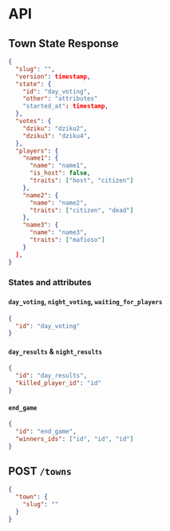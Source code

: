 # API

## Town State Response

```json
{
  "slug": "",
  "version": timestamp,
  "state": {
    "id": "day_voting",
    "other": "attributes"
	"started_at": timestamp,
  },
  "votes": {
    "dziku": "dziku2",
    "dziku3": "dziku4",
  },
  "players": {
    "name1": {
      "name": "name1",
	  "is_host": false,
      "traits": ["host", "citizen"]
    },
    "name2": {
      "name": "name2",
      "traits": ["citizen", "dead"]
    },
    "name3": {
      "name": "name3",
      "traits": ["mafioso"]
    }
  ],
}
```


### States and attributes

#### `day_voting`, `night_voting`, `waiting_for_players`

```json
{
  "id": "day_voting"
}
```

#### `day_results` & `night_results`

```json
{
  "id": "day_results",
  "killed_player_id": "id"
}
```

#### `end_game`

```json
{
  "id": "end_game",
  "winners_ids": ["id", "id", "id"]
}
```

## POST `/towns`

```json
{
  "town": {
    "slug": ""
  }
}
```

